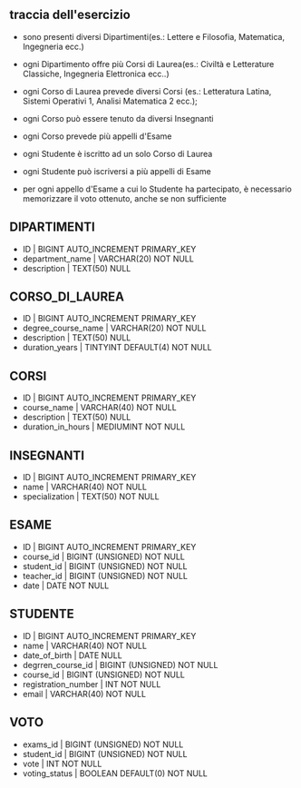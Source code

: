 ## traccia dell'esercizio
- sono presenti diversi Dipartimenti(es.: Lettere e Filosofia, Matematica, Ingegneria ecc.)

- ogni Dipartimento offre più Corsi di Laurea(es.: Civiltà e Letterature Classiche, Ingegneria Elettronica ecc..)

- ogni Corso di Laurea prevede diversi Corsi (es.: Letteratura Latina, Sistemi Operativi 1, Analisi Matematica 2 ecc.);

- ogni Corso può essere tenuto da diversi Insegnanti

- ogni Corso prevede più appelli d'Esame

- ogni Studente è iscritto ad un solo Corso di Laurea

- ogni Studente può iscriversi a più appelli di Esame

- per ogni appello d'Esame a cui lo Studente ha partecipato, è necessario memorizzare il voto       ottenuto, anche se non sufficiente

## DIPARTIMENTI
- ID | BIGINT AUTO_INCREMENT PRIMARY_KEY
- department_name | VARCHAR(20) NOT NULL
- description | TEXT(50) NULL

## CORSO_DI_LAUREA
- ID | BIGINT AUTO_INCREMENT PRIMARY_KEY 
- degree_course_name | VARCHAR(20) NOT NULL
- description | TEXT(50) NULL
- duration_years | TINTYINT DEFAULT(4) NOT NULL

## CORSI
- ID | BIGINT AUTO_INCREMENT PRIMARY_KEY
- course_name | VARCHAR(40) NOT NULL
- description | TEXT(50) NULL
- duration_in_hours | MEDIUMINT NOT NULL

## INSEGNANTI
- ID | BIGINT AUTO_INCREMENT PRIMARY_KEY
- name | VARCHAR(40) NOT NULL
- specialization | TEXT(50) NOT NULL


## ESAME
- ID | BIGINT AUTO_INCREMENT PRIMARY_KEY
- course_id | BIGINT (UNSIGNED) NOT NULL
- student_id | BIGINT (UNSIGNED) NOT NULL
- teacher_id | BIGINT (UNSIGNED) NOT NULL
- date | DATE NOT NULL

## STUDENTE
- ID | BIGINT AUTO_INCREMENT PRIMARY_KEY
- name | VARCHAR(40) NOT NULL
- date_of_birth | DATE  NULL
- degrren_course_id | BIGINT (UNSIGNED) NOT NULL
- course_id | BIGINT (UNSIGNED) NOT NULL
- registration_number | INT NOT NULL
- email | VARCHAR(40) NOT NULL

## VOTO
- exams_id | BIGINT (UNSIGNED) NOT NULL
- student_id | BIGINT (UNSIGNED) NOT NULL
- vote | INT NOT NULL
- voting_status | BOOLEAN DEFAULT(0) NOT NULL
